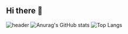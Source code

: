 ## Hi there 👋

<!--
**jjamponglover/jjamponglover** is a ✨ _special_ ✨ repository because its `README.md` (this file) appears on your GitHub profile.

Here are some ideas to get you started:

- 🔭 I’m currently working on ...
- 🌱 I’m currently learning ...
- 👯 I’m looking to collaborate on ...
- 🤔 I’m looking for help with ...
- 💬 Ask me about ...
- 📫 How to reach me: ...
- 😄 Pronouns: ...
- ⚡ Fun fact: ...
-->
![header](https://capsule-render.vercel.app/api?type=wave&color=auto&height=300&section=header&text=capsule%20render&fontSize=90)
![Anurag's GitHub stats](https://github-readme-stats.vercel.app/api?username=jjamponglover&show_icons=true&theme=radical)
![Top Langs](https://github-readme-stats.vercel.app/api/top-langs/?username=jjamponglover&layout=compact)
